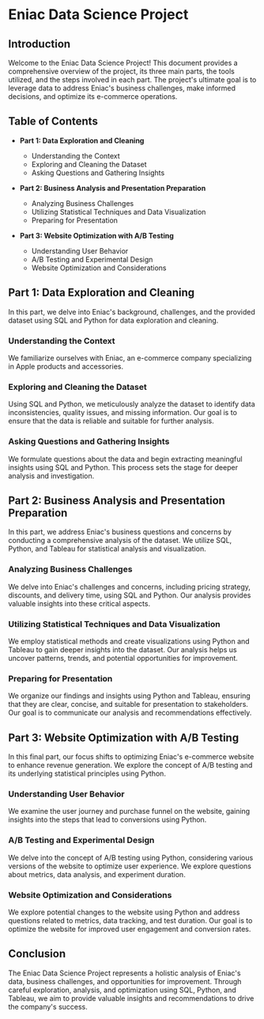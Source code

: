 # Eniac Data Science Project

## Introduction

Welcome to the Eniac Data Science Project! This document provides a comprehensive overview of the project, its three main parts, the tools utilized, and the steps involved in each part. The project's ultimate goal is to leverage data to address Eniac's business challenges, make informed decisions, and optimize its e-commerce operations.

## Table of Contents

- **Part 1: Data Exploration and Cleaning**
  - Understanding the Context
  - Exploring and Cleaning the Dataset
  - Asking Questions and Gathering Insights
  
- **Part 2: Business Analysis and Presentation Preparation**
  - Analyzing Business Challenges
  - Utilizing Statistical Techniques and Data Visualization
  - Preparing for Presentation
  
- **Part 3: Website Optimization with A/B Testing**
  - Understanding User Behavior
  - A/B Testing and Experimental Design
  - Website Optimization and Considerations
  
## Part 1: Data Exploration and Cleaning

In this part, we delve into Eniac's background, challenges, and the provided dataset using SQL and Python for data exploration and cleaning.

### Understanding the Context

We familiarize ourselves with Eniac, an e-commerce company specializing in Apple products and accessories.

### Exploring and Cleaning the Dataset

Using SQL and Python, we meticulously analyze the dataset to identify data inconsistencies, quality issues, and missing information. Our goal is to ensure that the data is reliable and suitable for further analysis.

### Asking Questions and Gathering Insights

We formulate questions about the data and begin extracting meaningful insights using SQL and Python. This process sets the stage for deeper analysis and investigation.

## Part 2: Business Analysis and Presentation Preparation

In this part, we address Eniac's business questions and concerns by conducting a comprehensive analysis of the dataset. We utilize SQL, Python, and Tableau for statistical analysis and visualization.

### Analyzing Business Challenges

We delve into Eniac's challenges and concerns, including pricing strategy, discounts, and delivery time, using SQL and Python. Our analysis provides valuable insights into these critical aspects.

### Utilizing Statistical Techniques and Data Visualization

We employ statistical methods and create visualizations using Python and Tableau to gain deeper insights into the dataset. Our analysis helps us uncover patterns, trends, and potential opportunities for improvement.

### Preparing for Presentation

We organize our findings and insights using Python and Tableau, ensuring that they are clear, concise, and suitable for presentation to stakeholders. Our goal is to communicate our analysis and recommendations effectively.

## Part 3: Website Optimization with A/B Testing

In this final part, our focus shifts to optimizing Eniac's e-commerce website to enhance revenue generation. We explore the concept of A/B testing and its underlying statistical principles using Python.

### Understanding User Behavior

We examine the user journey and purchase funnel on the website, gaining insights into the steps that lead to conversions using Python.

### A/B Testing and Experimental Design

We delve into the concept of A/B testing using Python, considering various versions of the website to optimize user experience. We explore questions about metrics, data analysis, and experiment duration.

### Website Optimization and Considerations

We explore potential changes to the website using Python and address questions related to metrics, data tracking, and test duration. Our goal is to optimize the website for improved user engagement and conversion rates.

## Conclusion

The Eniac Data Science Project represents a holistic analysis of Eniac's data, business challenges, and opportunities for improvement. Through careful exploration, analysis, and optimization using SQL, Python, and Tableau, we aim to provide valuable insights and recommendations to drive the company's success.
